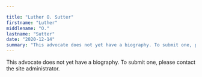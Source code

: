 ```yaml
---

title: "Luther O. Sutter"
firstname: "Luther"
middlename: "O."
lastname: "Sutter"
date: "2020-12-14"
summary: "This advocate does not yet have a biography. To submit one, please contact the site administrator."
---
```

This advocate does not yet have a biography. To submit one, please contact the site administrator.

